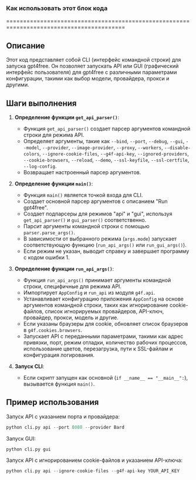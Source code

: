 ### Как использовать этот блок кода

=========================================================================================

Описание
-------------------------
Этот код представляет собой CLI (интерфейс командной строки) для запуска gpt4free. Он позволяет запускать API или GUI (графический интерфейс пользователя) для gpt4free с различными параметрами конфигурации, такими как выбор модели, провайдера, прокси и другими.

Шаги выполнения
-------------------------
1. **Определение функции `get_api_parser()`**:
   - Функция `get_api_parser()` создает парсер аргументов командной строки для режима API.
   - Определяет аргументы, такие как `--bind`, `--port`, `--debug`, `--gui`, `--model`, `--provider`, `--image-provider`, `--proxy`, `--workers`, `--disable-colors`, `--ignore-cookie-files`, `--g4f-api-key`, `--ignored-providers`, `--cookie-browsers`, `--reload`, `--demo`, `--ssl-keyfile`, `--ssl-certfile`, `--log-config`.
   - Возвращает настроенный парсер аргументов.

2. **Определение функции `main()`**:
   - Функция `main()` является точкой входа для CLI.
   - Создает основной парсер аргументов с описанием "Run gpt4free".
   - Создает подпарсеры для режимов "api" и "gui", используя `get_api_parser()` и `gui_parser()` соответственно.
   - Парсит аргументы командной строки с помощью `parser.parse_args()`.
   - В зависимости от выбранного режима (`args.mode`) запускает соответствующую функцию (`run_api_args()` или `run_gui_args()`).
   - Если режим не указан, выводит справку и завершает программу с кодом ошибки 1.

3. **Определение функции `run_api_args()`**:
   - Функция `run_api_args()` принимает аргументы командной строки, специфичные для режима API.
   - Импортирует `AppConfig` и `run_api` из модуля `g4f.api`.
   - Устанавливает конфигурацию приложения `AppConfig` на основе аргументов командной строки, таких как игнорирование cookie-файлов, список игнорируемых провайдеров, API-ключ, провайдер, прокси, модель и другие.
   - Если указаны браузеры для cookie, обновляет список браузеров в `g4f.cookies.browsers`.
   - Запускает API с переданными параметрами, такими как адрес привязки, порт, режим отладки, количество рабочих процессов, использование цветов, перезагрузка, пути к SSL-файлам и конфигурация логирования.

4. **Запуск CLI**:
   - Если скрипт запущен как основной (`if __name__ == "__main__":`), вызывается функция `main()`.

Пример использования
-------------------------

Запуск API с указанием порта и провайдера:

```python
python cli.py api --port 8080 --provider Bard
```

Запуск GUI:

```python
python cli.py gui
```

Запуск API с игнорированием cookie-файлов и указанием API-ключа:

```python
python cli.py api --ignore-cookie-files --g4f-api-key YOUR_API_KEY
```